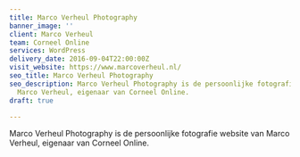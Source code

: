 ```yaml
---
title: Marco Verheul Photography
banner_image: ''
client: Marco Verheul
team: Corneel Online
services: WordPress
delivery_date: 2016-09-04T22:00:00Z
visit_website: https://www.marcoverheul.nl/
seo_title: Marco Verheul Photography
seo_description: Marco Verheul Photography is de persoonlijke fotografie website van
  Marco Verheul, eigenaar van Corneel Online.
draft: true

---
```

Marco Verheul Photography is de persoonlijke fotografie website van Marco Verheul, eigenaar van Corneel Online.